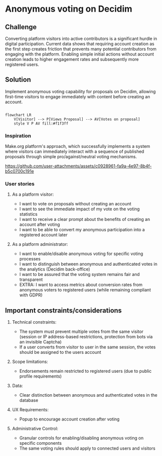 # Anonymous voting on Decidim

## Challenge
Converting platform visitors into active contributors is a significant hurdle in digital participation. Current data shows that requiring account creation as the first step creates friction that prevents many potential contributors from engaging with the platform. Enabling simple initial actions without account creation leads to higher engagement rates and subsequently more registered users.

## Solution
Implement anonymous voting capability for proposals on Decidim, allowing first-time visitors to engage immediately with content before creating an account.
```mermaid

flowchart LR
    V[Visitor] --> P[Views Proposal] --> AV[Votes on proposal]
    style V P AV fill:#f1f3ff
```

### Inspiration
Make.org platform's approach, which successfully implements a system where visitors can immediately interact with a sequence of published proposals through simple pro/against/neutral voting mechanisms.


https://github.com/user-attachments/assets/c0928961-fa9a-4e97-8b4f-b5c0700c191e



### User stories

1. As a platform visitor:
   - I want to vote on proposals without creating an account
   - I want to see the immediate impact of my vote on the voting statistics
   - I want to receive a clear prompt about the benefits of creating an account after voting
   - I want to be able to convert my anonymous participation into a registered account later

2. As a platform administrator:
   - I want to enable/disable anonymous voting for specific voting processes
   - I want to distinguish between anonymous and authenticated votes in the analytics (Decidim back-office)
   - I want to be assured that the voting system remains fair and transparent
   - EXTRA: I want to access metrics about conversion rates from anonymous voters to registered users (while remaining compliant with GDPR)

## Important constraints/considerations

1. Technical constraints:
   - The system must prevent multiple votes from the same visitor (session or IP address-based restrictions, protection from bots via an invisible Captcha)
   - If a user converts from visitor to user in the same session, the votes should be assigned to the users account

2. Scope limitations:
   - Endorsements remain restricted to registered users (due to public profile requirements)

3. Data:
   - Clear distinction between anonymous and authenticated votes in the database

4. UX Requirements:
   - Popup to encourage account creation after voting

6. Administrative Control:
   - Granular controls for enabling/disabling anonymous voting on specific components
   - The same voting rules should apply to connected users and visitors
